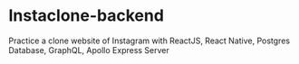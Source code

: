 # Instaclone-backend
Practice a clone website of Instagram with ReactJS, React Native, Postgres Database, GraphQL, Apollo Express Server
